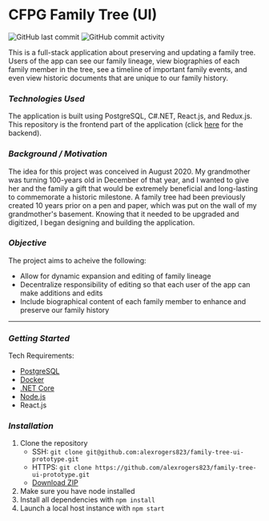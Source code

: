 # CFPG Family Tree (UI)

![GitHub last commit](https://img.shields.io/github/last-commit/alexrogers823/family-tree-ui-prototype)
![GitHub commit activity](https://img.shields.io/github/commit-activity/w/alexrogers823/family-tree-ui-prototype)

This is a full-stack application about preserving and updating a family tree. Users of the app can see our family lineage, view biographies of each family member in the tree, see a timeline of important family events, and even view historic documents that are unique to our family history.

### _Technologies Used_
The application is built using PostgreSQL, C#.NET, React.js, and Redux.js. This repository is the frontend part of the application (click [here](https://github.com/alexrogers823/CfpgFamilyTree) for the backend).

### _Background / Motivation_
The idea for this project was conceived in August 2020. My grandmother was turning 100-years old in December of that year, and I wanted to give her and the family a gift that would be extremely beneficial and long-lasting to commemorate a historic milestone. A family tree had been previously created 10 years prior on a pen and paper, which was put on the wall of my grandmother's basement. Knowing that it needed to be upgraded and digitized, I began designing and building the application.

### _Objective_
The project aims to acheive the following:
- Allow for dynamic expansion and editing of family lineage
- Decentralize responsibility of editing so that each user of the app can make additions and edits
- Include biographical content of each family member to enhance and preserve our family history

---

### _Getting Started_
Tech Requirements:
- [PostgreSQL](https://postgresapp.com/downloads.html)
- [Docker](https://www.docker.com/products/docker-desktop)
- [.NET Core](https://dotnet.microsoft.com/download/dotnet-core)
- [Node.js](https://nodejs.org/en/download/)
- React.js

### _Installation_
1. Clone the repository
    - SSH: `git clone git@github.com:alexrogers823/family-tree-ui-prototype.git`
    - HTTPS:  `git clone https://github.com/alexrogers823/family-tree-ui-prototype.git`
    - [Download ZIP](https://github.com/alexrogers823/family-tree-ui-prototype/archive/master.zip)
2. Make sure you have node installed
3. Install all dependencies with `npm install`
4. Launch a local host instance with `npm start`